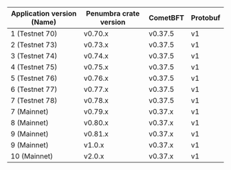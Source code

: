 | Application version (Name)| Penumbra crate version | CometBFT | Protobuf |
| ------------------------- | ---------------------- | -------- | -------- |
| 1 (Testnet 70)            | v0.70.x                | v0.37.5  |   v1     |
| 2 (Testnet 73)            | v0.73.x                | v0.37.5  |   v1     |
| 3 (Testnet 74)            | v0.74.x                | v0.37.5  |   v1     |
| 4 (Testnet 75)            | v0.75.x                | v0.37.5  |   v1     |
| 5 (Testnet 76)            | v0.76.x                | v0.37.5  |   v1     |
| 6 (Testnet 77)            | v0.77.x                | v0.37.5  |   v1     |
| 7 (Testnet 78)            | v0.78.x                | v0.37.5  |   v1     |
| 7 (Mainnet)               | v0.79.x                | v0.37.x  |   v1     |
| 8 (Mainnet)               | v0.80.x                | v0.37.x  |   v1     |
| 9 (Mainnet)               | v0.81.x                | v0.37.x  |   v1     |
| 9 (Mainnet)               | v1.0.x                 | v0.37.x  |   v1     |
| 10 (Mainnet)              | v2.0.x                 | v0.37.x  |   v1     |
